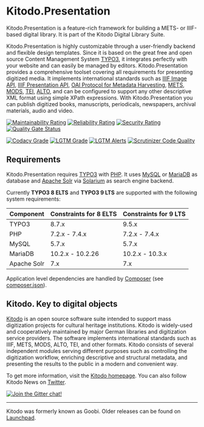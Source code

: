 Kitodo.Presentation
===================

Kitodo.Presentation is a feature-rich framework for building a METS- or IIIF-based digital library. It is part of the Kitodo Digital Library Suite.

Kitodo.Presentation is highly customizable through a user-friendly backend and flexible design templates. Since it is based on the great free and open source Content Management System [TYPO3](https://typo3.org), it integrates perfectly with your website and can easily be managed by editors. Kitodo.Presentation provides a comprehensive toolset covering all requirements for presenting digitized media. It implements international standards such as [IIIF Image API](https://iiif.io/api/image), [IIIF Presentation API](https://iiif.io/api/presentation), [OAI Protocol for Metadata Harvesting](http://www.openarchives.org/OAI/openarchivesprotocol.html), [METS](http://www.loc.gov/standards/mets), [MODS](http://www.loc.gov/standards/mods), [TEI](http://www.tei-c.org), [ALTO](http://www.loc.gov/standards/alto), and can be configured to support any other descriptive XML format using simple XPath expressions. With Kitodo.Presentation you can publish digitized books, manuscripts, periodicals, newspapers, archival materials, audio and video.

[![Maintainability Rating](https://sonarcloud.io/api/project_badges/measure?project=kitodo-presentation&metric=sqale_rating)](https://sonarcloud.io/dashboard?id=kitodo-presentation)
[![Reliability Rating](https://sonarcloud.io/api/project_badges/measure?project=kitodo-presentation&metric=reliability_rating)](https://sonarcloud.io/dashboard?id=kitodo-presentation)
[![Security Rating](https://sonarcloud.io/api/project_badges/measure?project=kitodo-presentation&metric=security_rating)](https://sonarcloud.io/dashboard?id=kitodo-presentation)
[![Quality Gate Status](https://sonarcloud.io/api/project_badges/measure?project=kitodo-presentation&metric=alert_status)](https://sonarcloud.io/dashboard?id=kitodo-presentation)

[![Codacy Grade](https://api.codacy.com/project/badge/Grade/b2a7bd8e42ef405d95ca503e4fe95320)](https://app.codacy.com/gh/kitodo/kitodo-presentation)
[![LGTM Grade](https://img.shields.io/lgtm/grade/javascript/g/kitodo/kitodo-presentation.svg?logo=lgtm)](https://lgtm.com/projects/g/kitodo/kitodo-presentation/context:javascript)
[![LGTM Alerts](https://img.shields.io/lgtm/alerts/g/kitodo/kitodo-presentation.svg?logo=lgtm)](https://lgtm.com/projects/g/kitodo/kitodo-presentation/alerts/)
[![Scrutinizer Code Quality](https://scrutinizer-ci.com/g/kitodo/kitodo-presentation/badges/quality-score.png?b=master)](https://scrutinizer-ci.com/g/kitodo/kitodo-presentation/?branch=master)

Requirements
------------

Kitodo.Presentation requires [TYPO3](https://get.typo3.org) with [PHP](https://secure.php.net). It uses [MySQL](https://www.mysql.com) or [MariaDB](https://mariadb.com) as database and [Apache Solr](https://lucene.apache.org/solr) via [Solarium](http://www.solarium-project.org/) as search engine backend.

Currently **TYPO3 8 ELTS** and **TYPO3 9 LTS** are supported with the following system requirements:

| Component   | Constraints for 8 ELTS | Constraints for 9 LTS |
| ----------- | ---------------------- | --------------------- |
| TYPO3       | 8.7.x                  | 9.5.x                 |
| PHP         | 7.2.x - 7.4.x          | 7.2.x - 7.4.x         |
| MySQL       | 5.7.x                  | 5.7.x                 |
| MariaDB     | 10.2.x - 10.2.26       | 10.2.x - 10.3.x       |
| Apache Solr | 7.x                    | 7.x                   |

Application level dependencies are handled by [Composer](https://getcomposer.org) (see [composer.json](./composer.json)).

Kitodo. Key to digital objects
------------------------------

[Kitodo](https://github.com/kitodo) is an open source software suite intended to support mass digitization projects for cultural heritage institutions. Kitodo is widely-used and cooperatively maintained by major German libraries and digitization service providers. The software implements international standards such as IIIF, METS, MODS, ALTO, TEI, and other formats. Kitodo consists of several independent modules serving different purposes such as controlling the digitization workflow, enriching descriptive and structural metadata, and presenting the results to the public in a modern and convenient way.

To get more information, visit the [Kitodo homepage](https://www.kitodo.org). You can also follow Kitodo News on [Twitter](https://twitter.com/kitodo_org).

[![Join the Gitter chat!](https://badges.gitter.im/Kitodo/Presentation.svg)](https://gitter.im/Kitodo/Presentation)

---

Kitodo was formerly known as Goobi. Older releases can be found on [Launchpad](https://launchpad.net/goobi-presentation).
